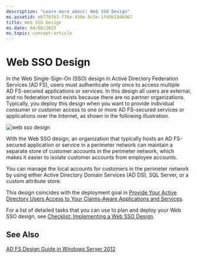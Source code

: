 ```yaml
---
description: "Learn more about: Web SSO Design"
ms.assetid: eb778f63-f7be-438e-8c5e-1fd9b194b967
title: Web SSO Design
ms.date: 04/08/2025
ms.topic: concept-article
---
```


# Web SSO Design

In the Web Single\-Sign\-On \(SSO\) design in Active Directory Federation Services \(AD FS\), users must authenticate only once to access multiple AD FS\-secured applications or services. In this design all users are external, and no federation trust exists because there are no partner organizations. Typically, you deploy this design when you want to provide individual consumer or customer access to one or more AD FS–secured services or applications over the Internet, as shown in the following illustration.

![web sso design](media/adfs2_WebSSODesign.gif)

With the Web SSO design, an organization that typically hosts an AD FS\-secured application or service in a perimeter network can maintain a separate store of customer accounts in the perimeter network, which makes it easier to isolate customer accounts from employee accounts.

You can manage the local accounts for customers in the perimeter network by using either Active Directory Domain Services \(AD DS\), SQL Server, or a custom attribute store.

This design coincides with the deployment goal in [Provide Your Active Directory Users Access to Your Claims-Aware Applications and Services](Provide-Your-Active-Directory-Users-Access-to-Your-Claims-Aware-Applications-and-Services.md).

For a list of detailed tasks that you can use to plan and deploy your Web SSO design, see [Checklist: Implementing a Web SSO Design](../../ad-fs/deployment/Checklist--Implementing-a-Web-SSO-Design.md).

## See Also
[AD FS Design Guide in Windows Server 2012](AD-FS-Design-Guide-in-Windows-Server-2012.md)
